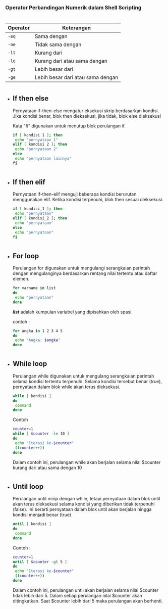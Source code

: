 ### Operator Perbandingan Numerik dalam Shell Scripting
#
| Operator  | Keterangan                     |
| --------- | ----------------------------- |
| `-eq`     | Sama dengan                    |
| `-ne`     | Tidak sama dengan              |
| `-lt`     | Kurang dari                    |
| `-le`     | Kurang dari atau sama dengan   |
| `-gt`     | Lebih besar dari               |
| `-ge`     | Lebih besar dari atau sama dengan |

#
- ## If then else
    Pernyataan if-then-else mengatur eksekusi skrip berdasarkan kondisi. Jika kondisi benar, blok then dieksekusi, jika tidak, blok else dieksekusi

    Kata "fi" digunakan untuk menutup blok perulangan if.

    ```sh
    if [ kondisi 1 ]; then
     echo "pernyataan 1"
    elif [ kondisi 2 ]; then
     echo "pernyataan 2"
    else
     echo "pernyataan lainnya"
    fi
    ```
#
- ## If then elif
    Pernyataan if-then-elif menguji beberapa kondisi berurutan menggunakan elif. Ketika kondisi terpenuhi, blok then sesuai dieksekusi.
    ```sh
    if [ kondisi_1 ]; then
     echo "pernyataan"
    elif [ kondisi_2 ]; then
     echo "pernyataan"
    else
     echo "pernyataan"
    fi
    ```

#
- ## For loop
    Perulangan for digunakan untuk mengulangi serangkaian perintah dengan mengulanginya berdasarkan rentang nilai tertentu atau daftar elemen.
    ```sh
    for varname in list
    do
     echo "pernyataan"
    done
    ```
    ***list*** adalah kumpulan variabel yang dipisahkan oleh spasi.

    contoh :
    
    ```sh
    for angka in 1 2 3 4 5
    do
     echo "Angka: $angka"
    done
    ```
#
- ## While loop
    Perulangan while digunakan untuk mengulang serangkaian perintah selama kondisi tertentu terpenuhi. Selama kondisi tersebut benar (true), pernyataan dalam blok while akan terus dieksekusi. 
    ```sh
    while [ kondisi ]
    do
     command
    done
    ```
    Contoh
    ```sh
    counter=1
    while [ $counter -le 10 ]
    do
     echo "Iterasi ke-$counter"
     ((counter++))
    done
    ```
    Dalam contoh ini, perulangan while akan berjalan selama nilai $counter kurang dari atau sama dengan 10
#
- ## Until loop
    Perulangan until mirip dengan while, tetapi pernyataan dalam blok until akan terus dieksekusi selama kondisi yang diberikan tidak terpenuhi (false). Ini berarti pernyataan dalam blok until akan berjalan hingga kondisi menjadi benar (true)

    ```sh
    until [ kondisi ]
    do
     command
    done
    ```
    Contoh :
    ```sh
    counter=1
    until [ $counter -gt 5 ]
    do
     echo "Iterasi ke-$counter"
     ((counter++))
    done
    ```
    Dalam contoh ini, perulangan until akan berjalan selama nilai $counter tidak lebih dari 5. Dalam setiap perulangan nilai $counter akan ditingkatkan. Saat $counter lebih dari 5 maka perulangan akan berhenti.
